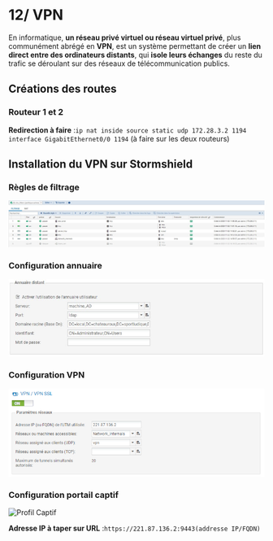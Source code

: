 # 12/ VPN

En informatique, **un réseau privé virtuel ou réseau virtuel privé**, plus communément abrégé en **VPN**, est un système permettant de créer un **lien direct entre des ordinateurs distants**, qui **isole leurs échanges** du reste du trafic se déroulant sur des réseaux de télécommunication publics. 

## Créations des routes

### Routeur 1 et 2

**Redirection à faire** :`ip nat inside source static udp 172.28.3.2 1194 interface GigabitEthernet0/0 1194` (à faire sur les deux routeurs)

## Installation du VPN sur Stormshield

### Règles de filtrage

![Filtrage Stormshield](./img/filtrages.jpg)

### Configuration annuaire

![Annuaire distant](./img/annuaire.jpg)

### Configuration VPN

![vpn conf](./img/VPN_Adresse.png)

### Configuration portail captif

![Profil Captif](./img/portail_captif.png)

**Adresse IP à taper sur URL** :`https://221.87.136.2:9443(addresse IP/FQDN)`
